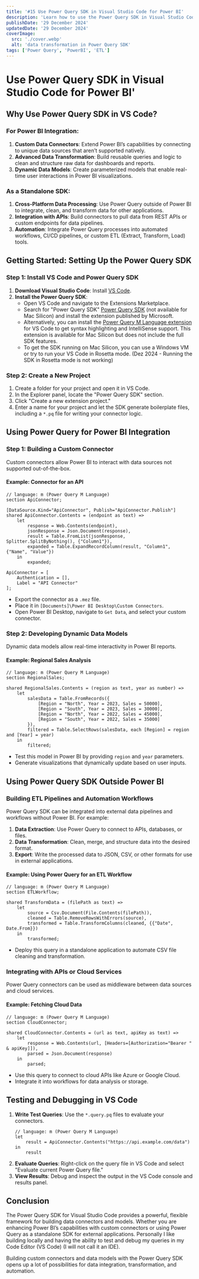 ```yaml
---
title: '#15 Use Power Query SDK in Visual Studio Code for Power BI'
description: 'Learn how to use the Power Query SDK in Visual Studio Code for Power BI integration and standalone applications.'
publishDate: '29 December 2024'
updatedDate: '29 December 2024'
coverImage:
  src: './cover.webp'
  alt: 'data transformation in Power Query SDK'
tags: ['Power Query', 'PowerBI', 'ETL']
---
```


# Use Power Query SDK in Visual Studio Code for Power BI'

## Why Use Power Query SDK in VS Code?

### For Power BI Integration:

1. **Custom Data Connectors**: Extend Power BI’s capabilities by connecting to unique data sources that aren’t supported natively.
2. **Advanced Data Transformation**: Build reusable queries and logic to clean and structure raw data for dashboards and reports.
3. **Dynamic Data Models**: Create parameterized models that enable real-time user interactions in Power BI visualizations.

### As a Standalone SDK:

1. **Cross-Platform Data Processing**: Use Power Query outside of Power BI to integrate, clean, and transform data for other applications.
2. **Integration with APIs**: Build connectors to pull data from REST APIs or custom endpoints for data pipelines.
3. **Automation**: Integrate Power Query processes into automated workflows, CI/CD pipelines, or custom ETL (Extract, Transform, Load) tools.

## Getting Started: Setting Up the Power Query SDK

### Step 1: Install VS Code and Power Query SDK

1. **Download Visual Studio Code**: Install [VS Code](https://code.visualstudio.com/).
2. **Install the Power Query SDK**:
   - Open VS Code and navigate to the Extensions Marketplace.
   - Search for "Power Query SDK" [Power Query SDK](https://marketplace.visualstudio.com/items?itemName=PowerQuery.vscode-powerquery-sdk) (not available for Mac Silicon) and install the extension published by Microsoft.
   - Alternatively, you can install the [Power Query M Language extension](https://marketplace.visualstudio.com/items?itemName=PowerQuery.vscode-powerquery) for VS Code to get syntax highlighting and IntelliSense support. This extension is available for Mac Silicon but does not include the full SDK features.
   - To get the SDK running on Mac Silicon, you can use a Windows VM or try to run your VS Code in Rosetta mode. (Dez 2024 - Running the SDK in Rosetta mode is not working)

### Step 2: Create a New Project

1. Create a folder for your project and open it in VS Code.
2. In the Explorer panel, locate the "Power Query SDK" section.
3. Click "Create a new extension project."
4. Enter a name for your project and let the SDK generate boilerplate files, including a `*.pq` file for writing your connector logic.

## Using Power Query for Power BI Integration

### Step 1: Building a Custom Connector

Custom connectors allow Power BI to interact with data sources not supported out-of-the-box.

#### Example: Connector for an API

```dax
// language: m (Power Query M Language)
section ApiConnector;

[DataSource.Kind="ApiConnector", Publish="ApiConnector.Publish"]
shared ApiConnector.Contents = (endpoint as text) =>
    let
        response = Web.Contents(endpoint),
        jsonResponse = Json.Document(response),
        result = Table.FromList(jsonResponse, Splitter.SplitByNothing(), {"Column1"}),
        expanded = Table.ExpandRecordColumn(result, "Column1", {"Name", "Value"})
    in
        expanded;

ApiConnector = [
    Authentication = [],
    Label = "API Connector"
];
```

- Export the connector as a `.mez` file.
- Place it in `[Documents]\Power BI Desktop\Custom Connectors`.
- Open Power BI Desktop, navigate to `Get Data`, and select your custom connector.

### Step 2: Developing Dynamic Data Models

Dynamic data models allow real-time interactivity in Power BI reports.

#### Example: Regional Sales Analysis

```dax
// language: m (Power Query M Language)
section RegionalSales;

shared RegionalSales.Contents = (region as text, year as number) =>
    let
        salesData = Table.FromRecords({
            [Region = "North", Year = 2023, Sales = 50000],
            [Region = "South", Year = 2023, Sales = 30000],
            [Region = "North", Year = 2022, Sales = 45000],
            [Region = "South", Year = 2022, Sales = 35000]
        }),
        filtered = Table.SelectRows(salesData, each [Region] = region and [Year] = year)
    in
        filtered;
```

- Test this model in Power BI by providing `region` and `year` parameters.
- Generate visualizations that dynamically update based on user inputs.

## Using Power Query SDK Outside Power BI

### Building ETL Pipelines and Automation Workflows

Power Query SDK can be integrated into external data pipelines and workflows without Power BI. For example:

1. **Data Extraction**: Use Power Query to connect to APIs, databases, or files.
2. **Data Transformation**: Clean, merge, and structure data into the desired format.
3. **Export**: Write the processed data to JSON, CSV, or other formats for use in external applications.

#### Example: Using Power Query for an ETL Workflow

```dax
// language: m (Power Query M Language)
section ETLWorkflow;

shared TransformData = (filePath as text) =>
    let
        source = Csv.Document(File.Contents(filePath)),
        cleaned = Table.RemoveRowsWithErrors(source),
        transformed = Table.TransformColumns(cleaned, {{"Date", Date.From}})
    in
        transformed;
```

- Deploy this query in a standalone application to automate CSV file cleaning and transformation.

### Integrating with APIs or Cloud Services

Power Query connectors can be used as middleware between data sources and cloud services.

#### Example: Fetching Cloud Data

```dax
// language: m (Power Query M Language)
section CloudConnector;

shared CloudConnector.Contents = (url as text, apiKey as text) =>
    let
        response = Web.Contents(url, [Headers=[Authorization="Bearer " & apiKey]]),
        parsed = Json.Document(response)
    in
        parsed;
```

- Use this query to connect to cloud APIs like Azure or Google Cloud.
- Integrate it into workflows for data analysis or storage.

## Testing and Debugging in VS Code

1. **Write Test Queries**: Use the `*.query.pq` files to evaluate your connectors.
   ```dax
   // language: m (Power Query M Language)
   let
       result = ApiConnector.Contents("https://api.example.com/data")
   in
       result
   ```
2. **Evaluate Queries**: Right-click on the query file in VS Code and select "Evaluate current Power Query file."
3. **View Results**: Debug and inspect the output in the VS Code console and results panel.

## Conclusion

The Power Query SDK for Visual Studio Code provides a powerful, flexible framework for building data connectors and models. Whether you are enhancing Power BI’s capabilities with custom connectors or using Power Query as a standalone SDK for external applications. Personally I like building locally and having the ability to test and debug my queries in my Code Editor (VS Code) (I will not call it an IDE).

Building custom connectors and data models with the Power Query SDK opens up a lot of possibilities for data integration, transformation, and automation.
